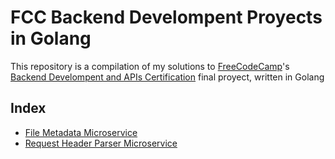 # FCC Backend Develompent Proyects in Golang

This repository is a compilation of my solutions to [FreeCodeCamp]'s [Backend Develompent and APIs Certification] final proyect, written in Golang

## Index

- [File Metadata Microservice](./file_metadata_microservice/)
- [Request Header Parser Microservice](./request_header_parser_microservice/)

[FreeCodeCamp]: https://www.freecodecamp.org/
[Backend Develompent and APIs Certification]: https://www.freecodecamp.org/learn/back-end-development-and-apis
